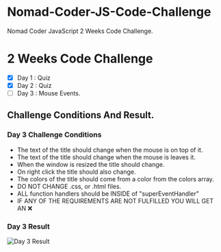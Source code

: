 # Nomad-Coder-JS-Code-Challenge

Nomad Coder JavaScript 2 Weeks Code Challenge.

# 2 Weeks Code Challenge

- [x] Day 1 : Quiz
- [x] Day 2 : Quiz
- [ ] Day 3 : Mouse Events.

## Challenge Conditions And Result.

### Day 3 Challenge Conditions

- The text of the title should change when the mouse is on top of it.
- The text of the title should change when the mouse is leaves it.
- When the window is resized the title should change.
- On right click the title should also change.
- The colors of the title should come from a color from the colors array.
- DO NOT CHANGE .css, or .html files.
- ALL function handlers should be INSIDE of "superEventHandler"
- IF ANY OF THE REQUIREMENTS ARE NOT FULFILLED YOU WILL GET AN ❌

### Day 3 Result

![Day 3 Result](https://nomad-coders-assets.s3.amazonaws.com/media/public/django-summernote/2019-11-28/de55f0b0-ba12-401f-9c71-f06638d2fc7e.gif)
